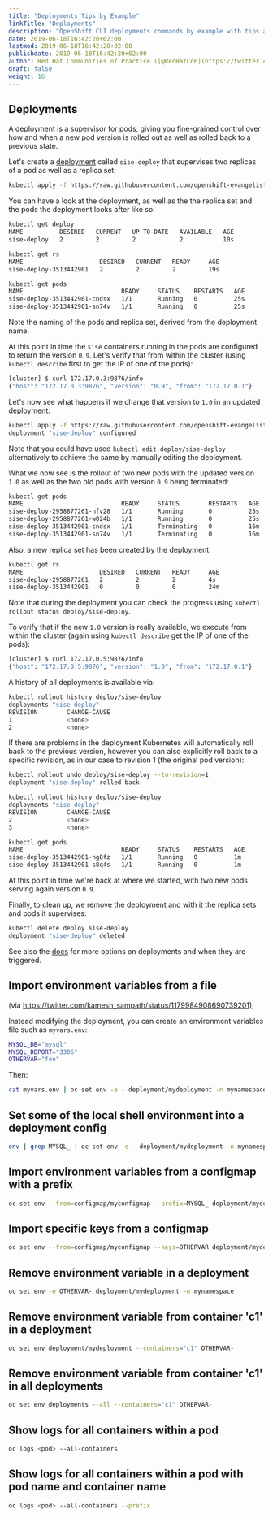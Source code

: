 ```yaml
---
title: "Deployments Tips by Example"
linkTitle: "Deployments"
description: "OpenShift CLI deployments commands by example with tips and tricks from the experts"
date: 2019-06-18T16:42:20+02:00
lastmod: 2019-06-18T16:42:20+02:00
publishdate: 2019-06-18T16:42:20+02:00
author: Red Hat Communities of Practice ([@RedHatCoP](https://twitter.com/RedHatCoP)), OpenShift Evangelism ([Team](https://github.com/openshift-evangelists/kbe/graphs/contributors)), OpenShift.Tips ([Team](https://openshift.tips/about/))
draft: false
weight: 16
---
```


## Deployments

A deployment is a supervisor for [pods](/pods/), giving you fine-grained control over how and when a new pod version is rolled out as well as rolled back to a previous state.

Let's create a [deployment](https://github.com/openshift-evangelists/kbe/blob/master/specs/deployments/d09.yaml)
called `sise-deploy` that supervises two replicas of a pod as well as a replica set:

```bash
kubectl apply -f https://raw.githubusercontent.com/openshift-evangelists/kbe/master/specs/deployments/d09.yaml
```

You can have a look at the deployment, as well as the the replica set and the pods the deployment looks after like so:

```bash
kubectl get deploy
NAME          DESIRED   CURRENT   UP-TO-DATE   AVAILABLE   AGE
sise-deploy   2         2         2            2           10s

kubectl get rs
NAME                     DESIRED   CURRENT   READY     AGE
sise-deploy-3513442901   2         2         2         19s

kubectl get pods
NAME                           READY     STATUS    RESTARTS   AGE
sise-deploy-3513442901-cndsx   1/1       Running   0          25s
sise-deploy-3513442901-sn74v   1/1       Running   0          25s
```

Note the naming of the pods and replica set, derived from the deployment name.

At this point in time the `sise` containers running in the pods are configured
to return the version `0.9`. Let's verify that from within the cluster (using `kubectl describe`
first to get the IP of one of the pods):

```bash
[cluster] $ curl 172.17.0.3:9876/info
{"host": "172.17.0.3:9876", "version": "0.9", "from": "172.17.0.1"}
```

Let's now see what happens if we change that version to `1.0` in an updated
[deployment](https://github.com/openshift-evangelists/kbe/blob/master/specs/deployments/d10.yaml):

```bash
kubectl apply -f https://raw.githubusercontent.com/openshift-evangelists/kbe/master/specs/deployments/d10.yaml
deployment "sise-deploy" configured
```

Note that you could have used `kubectl edit deploy/sise-deploy` alternatively to
achieve the same by manually editing the deployment.

What we now see is the rollout of two new pods with the updated version `1.0` as well
as the two old pods with version `0.9` being terminated:

```bash
kubectl get pods
NAME                           READY     STATUS        RESTARTS   AGE
sise-deploy-2958877261-nfv28   1/1       Running       0          25s
sise-deploy-2958877261-w024b   1/1       Running       0          25s
sise-deploy-3513442901-cndsx   1/1       Terminating   0          16m
sise-deploy-3513442901-sn74v   1/1       Terminating   0          16m
```

Also, a new replica set has been created by the deployment:

```bash
kubectl get rs
NAME                     DESIRED   CURRENT   READY     AGE
sise-deploy-2958877261   2         2         2         4s
sise-deploy-3513442901   0         0         0         24m
```

Note that during the deployment you can check the progress using `kubectl rollout status deploy/sise-deploy`.

To verify that if the new `1.0` version is really available, we execute from
within the cluster (again using `kubectl describe` get the IP of one of the pods):

```bash
[cluster] $ curl 172.17.0.5:9876/info
{"host": "172.17.0.5:9876", "version": "1.0", "from": "172.17.0.1"}
```

A history of all deployments is available via:

```bash
kubectl rollout history deploy/sise-deploy
deployments "sise-deploy"
REVISION        CHANGE-CAUSE
1               <none>
2               <none>
```

If there are problems in the deployment Kubernetes will automatically roll back to
the previous version, however you can also explicitly roll back to a specific revision,
as in our case to revision 1 (the original pod version):

```bash
kubectl rollout undo deploy/sise-deploy --to-revision=1
deployment "sise-deploy" rolled back

kubectl rollout history deploy/sise-deploy
deployments "sise-deploy"
REVISION        CHANGE-CAUSE
2               <none>
3               <none>

kubectl get pods
NAME                           READY     STATUS    RESTARTS   AGE
sise-deploy-3513442901-ng8fz   1/1       Running   0          1m
sise-deploy-3513442901-s8q4s   1/1       Running   0          1m
```

At this point in time we're back at where we started, with two new pods serving
again version `0.9`.

Finally, to clean up, we remove the deployment and with it the replica sets and
pods it supervises:

```bash
kubectl delete deploy sise-deploy
deployment "sise-deploy" deleted
```

See also the [docs](https://kubernetes.io/docs/concepts/workloads/controllers/deployment/)
for more options on deployments and when they are triggered.

## Import environment variables from a file

(via <https://twitter.com/kamesh_sampath/status/1179984908690739201)>

Instead modifying the deployment, you can create an environment variables file
such as `myvars.env`:

```sh
MYSQL_DB="mysql"
MYSQL_DBPORT="3306"
OTHERVAR="foo"
```

Then:

```sh
cat myvars.env | oc set env -e - deployment/mydeployment -n mynamespace
```

## Set some of the local shell environment into a deployment config

```sh
env | grep MYSQL_ | oc set env -e - deployment/mydeployment -n mynamespace
```

## Import environment variables from a configmap with a prefix

```sh
oc set env --from=configmap/myconfigmap --prefix=MYSQL_ deployment/mydeployment -n mynamespace
```

## Import specific keys from a configmap

```sh
oc set env --from=configmap/myconfigmap --keys=OTHERVAR deployment/mydeployment -n mynamespace
```

## Remove environment variable in a deployment

```sh
oc set env -e OTHERVAR- deployment/mydeployment -n mynamespace
```

## Remove environment variable from container 'c1' in a deployment

```sh
oc set env deployment/mydeployment --containers="c1" OTHERVAR-
```

## Remove environment variable from container 'c1' in all deployments

```sh
oc set env deployments --all --containers="c1" OTHERVAR-
```

## Show logs for all containers within a pod

```sh
oc logs <pod> --all-containers
```

## Show logs for all containers within a pod with pod name and container name

```sh
oc logs <pod> --all-containers --prefix
```
